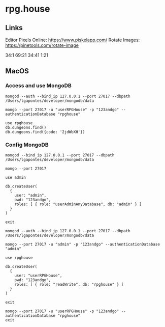 # rpg.house

## Links

Editor Pixels Online: https://www.piskelapp.com/
Rotate Images: https://pinetools.com/rotate-image

34:1
69:21
34:41
1:21

## MacOS

### Access and use MongoDB

```
mongod --auth --bind_ip 127.0.0.1 --port 27017 --dbpath /Users/lgapontes/developer/mongodb/data

mongo --port 27017 -u "userRPGHouse" -p "123andgo" --authenticationDatabase "rpghouse"

use rpghouse
db.dungeons.find()
db.dungeons.find({code: '2jdWbXH'})
```

### Config MongoDB

```
mongod --bind_ip 127.0.0.1 --port 27017 --dbpath /Users/lgapontes/developer/mongodb/data

mongo --port 27017

use admin

db.createUser(
  {
    user: "admin",
    pwd: "123andgo",
    roles: [ { role: "userAdminAnyDatabase", db: "admin" } ]
  }
)

exit

mongod --auth --bind_ip 127.0.0.1 --port 27017 --dbpath /Users/lgapontes/developer/mongodb/data

mongo --port 27017 -u "admin" -p "123andgo" --authenticationDatabase "admin"

use rpghouse

db.createUser(
  {
    user: "userRPGHouse",
    pwd: "123andgo",
    roles: [ { role: "readWrite", db: "rpghouse" } ]
  }
)

exit

mongo --port 27017 -u "userRPGHouse" -p "123andgo" --authenticationDatabase "rpghouse"
exit
```
